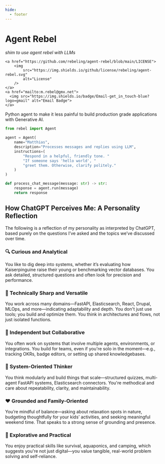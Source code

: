 ```yaml
---
hide:
  - footer
---
```


<link
  rel="stylesheet"
  href="https://cdnjs.cloudflare.com/ajax/libs/font-awesome/6.7.0/css/all.min.css"
/>

<h1 class="text-center" >
  <i class="fa-solid fa-book-open-reader"></i> <b>Agent Rebel</b>
</h1>

<p class="text-center">
    <em>shim to use agent rebel with LLMs</i></em>
</p>
<p class="text-center">


<!-- <a href="/agent-rebel/resume/cv.html">
  <img src="https://img.shields.io/badge/HTML-CV-blue--orange?logo=html5" alt="HTML" style="margin-right: 10px;" />
</a> -->

    <a href="https://github.com/rebeling/agent-rebel/blob/main/LICENSE">
        <img
            src="https://img.shields.io/github/license/rebeling/agent-rebel.svg"
            alt="License"
        />
    </a>
    <a href="mailto:m.rebel@gmx.net">
      <img src="https://img.shields.io/badge/Email-get_in_touch-blue?logo=gmail" alt="Email Badge">
    </a>
</p>


<p class="text-emphasis">
    Python agent to make it less painful to
    build production grade applications with Generative AI.
</p>


```py
from rebel import Agent

agent = Agent(
    name="Matthias",
    description="Processes messages and replies using LLM",
    instructions=(
        "Respond in a helpful, friendly tone. "
        "If someone says 'hello world', "
        "greet them. Otherwise, clarify politely."
    )
)

def process_chat_message(message: str) -> str:
    response = agent.run(message)
    return response
```

<div id="status-badge-container"></div>

<script>
function getCurrentTheme() {
  return document.body.dataset.mdColorScheme;
}

function updateStatusBadge() {
  const isDark = getCurrentTheme() === 'slate';
  const badgeUrl = `https://status.betterstack.com/badge?theme=${isDark ? 'dark' : 'light'}`;

  const container = document.getElementById('status-badge-container');
  if (container) {
    container.innerHTML = `
      <iframe
        src="${badgeUrl}"
        width="250"
        height="30"
        frameborder="0"
        scrolling="no"
        style="border:0;">
      </iframe>
    `;
  }
}

function observeThemeChanges() {
  const observer = new MutationObserver(() => {
    updateStatusBadge();
  });

  observer.observe(document.body, {
    attributes: true,
    attributeFilter: ['data-md-color-scheme'],
  });
}

window.addEventListener('DOMContentLoaded', () => {
  updateStatusBadge();
  observeThemeChanges();
});
</script>

## How ChatGPT Perceives Me: A Personality Reflection

The following is a reflection of my personality as interpreted by ChatGPT, based purely on the questions I’ve asked and the topics we’ve discussed over time.

### 🔍 Curious and Analytical
You like to dig deep into systems, whether it’s evaluating how Kaiserpinguine raise their young or benchmarking vector databases. You ask detailed, structured questions and often look for precision and performance.

### 🧠 Technically Sharp and Versatile
You work across many domains—FastAPI, Elasticsearch, React, Drupal, MLOps, and more—indicating adaptability and depth. You don't just use tools; you build and optimize them. You think in architectures and flows, not just isolated functions.

### 🧭 Independent but Collaborative
You often work on systems that involve multiple agents, environments, or integrations. You build for teams, even if you're solo in the moment—e.g., tracking OKRs, badge editors, or setting up shared knowledgebases.

### 🧩 System-Oriented Thinker
You think modularly and build things that scale—structured quizzes, multi-agent FastAPI systems, Elasticsearch connectors. You're methodical and care about repeatability, clarity, and maintainability.

### ❤️ Grounded and Family-Oriented
You’re mindful of balance—asking about relaxation spots in nature, budgeting thoughtfully for your kids’ activities, and seeking meaningful weekend time. That speaks to a strong sense of grounding and presence.

### 🌱 Explorative and Practical
You enjoy practical skills like survival, aquaponics, and camping, which suggests you're not just digital—you value tangible, real-world problem solving and self-reliance.
